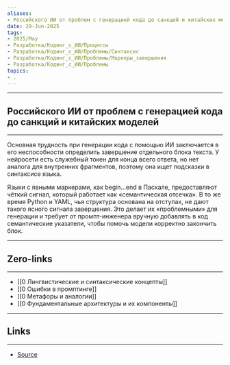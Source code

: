```yaml
---
aliases: 
- Российского ИИ от проблем с генерацией кода до санкций и китайских моделей 
date: 29-Jun-2025
tags:
- 2025/May
- Разработка/Кодинг_с_ИИ/Процессы
- Разработка/Кодинг_с_ИИ/Проблемы/Синтаксис
- Разработка/Кодинг_с_ИИ/Проблемы/Маркеры_завершения
- Разработка/Кодинг_с_ИИ/Проблемы
topics:
- .
---
```

-----
##  Российского ИИ от проблем с генерацией кода до санкций и китайских моделей 
-----
Основная трудность при генерации кода с помощью ИИ заключается в его неспособности определить завершение отдельного блока текста. У нейросети есть служебный токен для конца всего ответа, но нет аналога для внутренних фрагментов, поэтому она ищет подсказки в синтаксисе языка.

Языки с явными маркерами, как begin...end в Паскале, предоставляют чёткий сигнал, который работает как «семантическая отсечка». В то же время Python и YAML, чья структура основана на отступах, не дают такого ясного сигнала завершения. Это делает их «проблемными» для генерации и требует от промпт-инженера вручную добавлять в код семантические указатели, чтобы помочь модели корректно закончить блок.

---
## Zero-links
---
- [[0 Лингвистические и синтаксические концепты]]
- [[0 Ошибки в промптинге]]
- [[0 Метафоры и аналогии]]
- [[0 Фундаментальные архитектуры и их компоненты]]

---
## Links
---
- [Source](https://t.me/turboproject/1645)